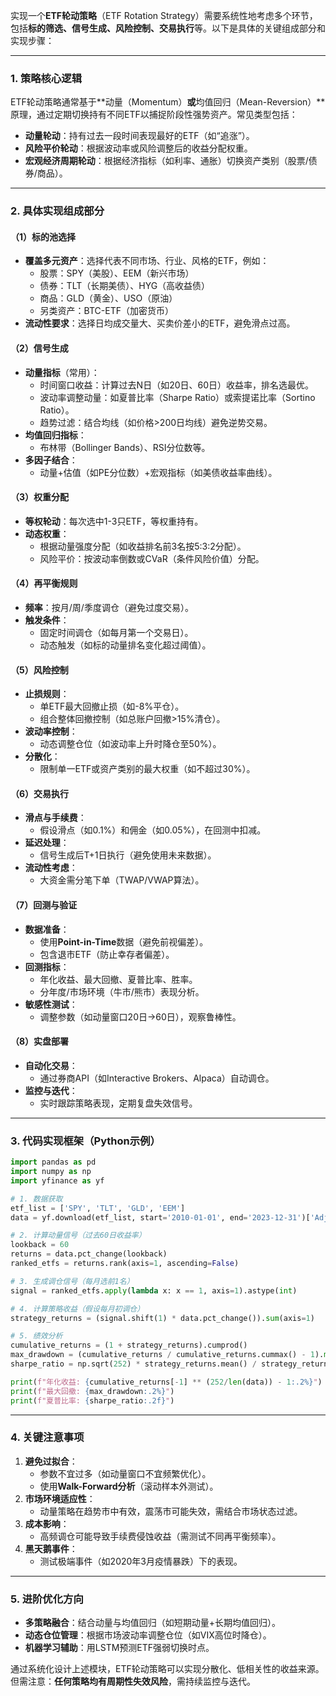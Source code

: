 实现一个**ETF轮动策略**（ETF Rotation Strategy）需要系统性地考虑多个环节，包括**标的筛选、信号生成、风险控制、交易执行**等。以下是具体的关键组成部分和实现步骤：

---

### **1. 策略核心逻辑**
ETF轮动策略通常基于**动量（Momentum）**或**均值回归（Mean-Reversion）**原理，通过定期切换持有不同ETF以捕捉阶段性强势资产。常见类型包括：
- **动量轮动**：持有过去一段时间表现最好的ETF（如“追涨”）。
- **风险平价轮动**：根据波动率或风险调整后的收益分配权重。
- **宏观经济周期轮动**：根据经济指标（如利率、通胀）切换资产类别（股票/债券/商品）。

---

### **2. 具体实现组成部分**
#### **（1）标的池选择**
- **覆盖多元资产**：选择代表不同市场、行业、风格的ETF，例如：
  - 股票：SPY（美股）、EEM（新兴市场）
  - 债券：TLT（长期美债）、HYG（高收益债）
  - 商品：GLD（黄金）、USO（原油）
  - 另类资产：BTC-ETF（加密货币）
- **流动性要求**：选择日均成交量大、买卖价差小的ETF，避免滑点过高。

#### **（2）信号生成**
- **动量指标**（常用）：
  - 时间窗口收益：计算过去N日（如20日、60日）收益率，排名选最优。
  - 波动率调整动量：如夏普比率（Sharpe Ratio）或索提诺比率（Sortino Ratio）。
  - 趋势过滤：结合均线（如价格>200日均线）避免逆势交易。
- **均值回归指标**：
  - 布林带（Bollinger Bands）、RSI分位数等。
- **多因子结合**：
  - 动量+估值（如PE分位数）+宏观指标（如美债收益率曲线）。

#### **（3）权重分配**
- **等权轮动**：每次选中1-3只ETF，等权重持有。
- **动态权重**：
  - 根据动量强度分配（如收益排名前3名按5:3:2分配）。
  - 风险平价：按波动率倒数或CVaR（条件风险价值）分配。

#### **（4）再平衡规则**
- **频率**：按月/周/季度调仓（避免过度交易）。
- **触发条件**：
  - 固定时间调仓（如每月第一个交易日）。
  - 动态触发（如标的动量排名变化超过阈值）。

#### **（5）风险控制**
- **止损规则**：
  - 单ETF最大回撤止损（如-8%平仓）。
  - 组合整体回撤控制（如总账户回撤>15%清仓）。
- **波动率控制**：
  - 动态调整仓位（如波动率上升时降仓至50%）。
- **分散化**：
  - 限制单一ETF或资产类别的最大权重（如不超过30%）。

#### **（6）交易执行**
- **滑点与手续费**：
  - 假设滑点（如0.1%）和佣金（如0.05%），在回测中扣减。
- **延迟处理**：
  - 信号生成后T+1日执行（避免使用未来数据）。
- **流动性考虑**：
  - 大资金需分笔下单（TWAP/VWAP算法）。

#### **（7）回测与验证**
- **数据准备**：
  - 使用**Point-in-Time**数据（避免前视偏差）。
  - 包含退市ETF（防止幸存者偏差）。
- **回测指标**：
  - 年化收益、最大回撤、夏普比率、胜率。
  - 分年度/市场环境（牛市/熊市）表现分析。
- **敏感性测试**：
  - 调整参数（如动量窗口20日→60日），观察鲁棒性。

#### **（8）实盘部署**
- **自动化交易**：
  - 通过券商API（如Interactive Brokers、Alpaca）自动调仓。
- **监控与迭代**：
  - 实时跟踪策略表现，定期复盘失效信号。

---

### **3. 代码实现框架（Python示例）**
```python
import pandas as pd
import numpy as np
import yfinance as yf

# 1. 数据获取
etf_list = ['SPY', 'TLT', 'GLD', 'EEM']
data = yf.download(etf_list, start='2010-01-01', end='2023-12-31')['Adj Close']

# 2. 计算动量信号（过去60日收益率）
lookback = 60
returns = data.pct_change(lookback)
ranked_etfs = returns.rank(axis=1, ascending=False)

# 3. 生成调仓信号（每月选前1名）
signal = ranked_etfs.apply(lambda x: x == 1, axis=1).astype(int)

# 4. 计算策略收益（假设每月初调仓）
strategy_returns = (signal.shift(1) * data.pct_change()).sum(axis=1)

# 5. 绩效分析
cumulative_returns = (1 + strategy_returns).cumprod()
max_drawdown = (cumulative_returns / cumulative_returns.cummax() - 1).min()
sharpe_ratio = np.sqrt(252) * strategy_returns.mean() / strategy_returns.std()

print(f"年化收益: {cumulative_returns[-1] ** (252/len(data)) - 1:.2%}")
print(f"最大回撤: {max_drawdown:.2%}")
print(f"夏普比率: {sharpe_ratio:.2f}")
```

---

### **4. 关键注意事项**
1. **避免过拟合**：  
   - 参数不宜过多（如动量窗口不宜频繁优化）。
   - 使用**Walk-Forward分析**（滚动样本外测试）。
2. **市场环境适应性**：  
   - 动量策略在趋势市中有效，震荡市可能失效，需结合市场状态过滤。
3. **成本影响**：  
   - 高频调仓可能导致手续费侵蚀收益（需测试不同再平衡频率）。
4. **黑天鹅事件**：  
   - 测试极端事件（如2020年3月疫情暴跌）下的表现。

---

### **5. 进阶优化方向**
- **多策略融合**：结合动量与均值回归（如短期动量+长期均值回归）。
- **动态仓位管理**：根据市场波动率调整仓位（如VIX高位时降仓）。
- **机器学习辅助**：用LSTM预测ETF强弱切换时点。

通过系统化设计上述模块，ETF轮动策略可以实现分散化、低相关性的收益来源。但需注意：**任何策略均有周期性失效风险**，需持续监控与迭代。